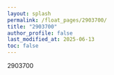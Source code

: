 ```yaml
---
layout: splash
permalink: /float_pages/2903700/
title: "2903700"
author_profile: false
last_modified_at: 2025-06-13
toc: false
---
```

 
2903700

